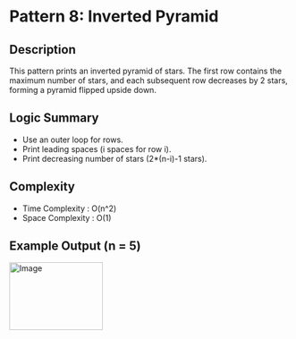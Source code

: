 # Pattern 8: Inverted Pyramid

## Description
This pattern prints an inverted pyramid of stars. The first row contains the maximum number of stars, and each subsequent row decreases by 2 stars, forming a pyramid flipped upside down.

## Logic Summary
- Use an outer loop for rows.
-  Print leading spaces (i spaces for row i).  
- Print decreasing number of stars (2*(n-i)-1 stars).  

##  Complexity
- Time Complexity : O(n^2)
- Space Complexity : O(1)

## Example Output (n = 5)
<img width="167" height="121" alt="Image" src="https://github.com/user-attachments/assets/f01d7b97-c00e-4b55-ae7f-0141c51f4967" />
